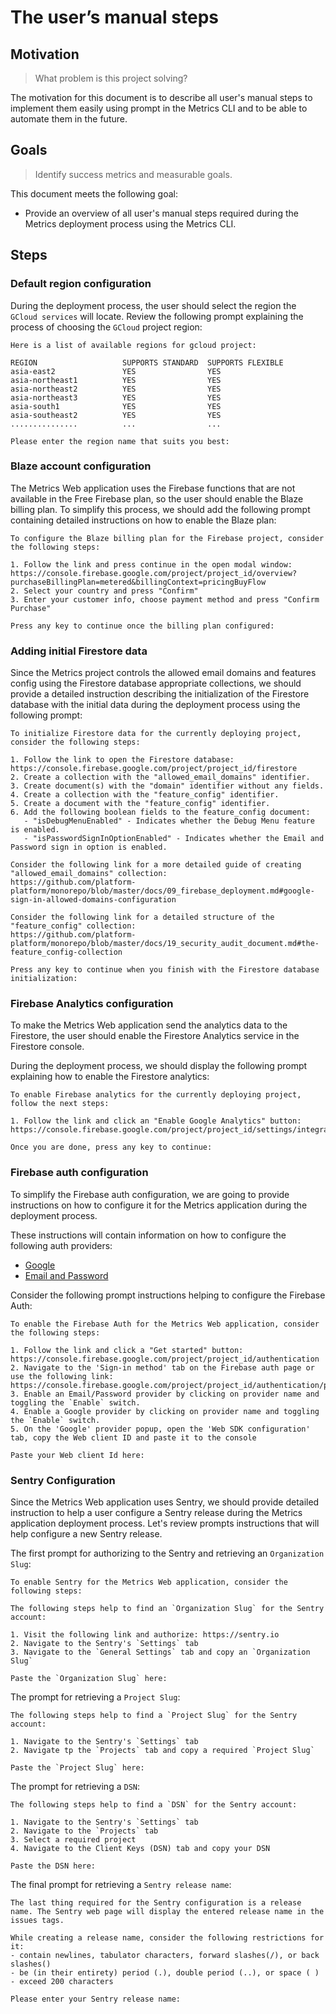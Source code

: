 # The user’s manual steps

## Motivation
> What problem is this project solving?

The motivation for this document is to describe all user's manual steps to implement them easily using prompt in the Metrics CLI and to be able to automate them in the future.

## Goals
> Identify success metrics and measurable goals.

This document meets the following goal:
 - Provide an overview of all user's manual steps required during the Metrics deployment process using the Metrics CLI.

## Steps

### Default region configuration

During the deployment process, the user should select the region the `GCloud services` will locate. Review the following prompt explaining the process of choosing the `GCloud` project region:

```text
Here is a list of available regions for gcloud project:

REGION                   SUPPORTS STANDARD  SUPPORTS FLEXIBLE
asia-east2               YES                YES
asia-northeast1          YES                YES
asia-northeast2          YES                YES
asia-northeast3          YES                YES
asia-south1              YES                YES
asia-southeast2          YES                YES
...............          ...                ...

Please enter the region name that suits you best:
```

### Blaze account configuration

The Metrics Web application uses the Firebase functions that are not available in the Free Firebase plan, so the user should enable the Blaze billing plan. 
To simplify this process, we should add the following prompt containing detailed instructions on how to enable the Blaze plan: 

```text
To configure the Blaze billing plan for the Firebase project, consider the following steps:

1. Follow the link and press continue in the open modal window: https://console.firebase.google.com/project/project_id/overview?purchaseBillingPlan=metered&billingContext=pricingBuyFlow
2. Select your country and press "Confirm"
3. Enter your customer info, choose payment method and press "Confirm Purchase"

Press any key to continue once the billing plan configured: 
```

### Adding initial Firestore data

Since the Metrics project controls the allowed email domains and features config using the Firestore database appropriate collections, 
we should provide a detailed instruction describing the initialization of the Firestore database with the initial data during the deployment process using the following prompt:

```text
To initialize Firestore data for the currently deploying project, consider the following steps:

1. Follow the link to open the Firestore database: https://console.firebase.google.com/project/project_id/firestore
2. Create a collection with the "allowed_email_domains" identifier.
3. Create document(s) with the "domain" identifier without any fields.
4. Create a collection with the "feature_config" identifier.
5. Create a document with the "feature_config" identifier.
6. Add the following boolean fields to the feature_config document:
   - "isDebugMenuEnabled" - Indicates whether the Debug Menu feature is enabled.
   - "isPasswordSignInOptionEnabled" - Indicates whether the Email and Password sign in option is enabled.

Consider the following link for a more detailed guide of creating "allowed_email_domains" collection: 
https://github.com/platform-platform/monorepo/blob/master/docs/09_firebase_deployment.md#google-sign-in-allowed-domains-configuration

Consider the following link for a detailed structure of the "feature_config" collection:
https://github.com/platform-platform/monorepo/blob/master/docs/19_security_audit_document.md#the-feature_config-collection

Press any key to continue when you finish with the Firestore database initialization:
```

### Firebase Analytics configuration

To make the Metrics Web application send the analytics data to the Firestore, the user should enable the Firestore Analytics service in the Firestore console. 

During the deployment process, we should display the following prompt explaining how to enable the Firestore analytics:

```text
To enable Firebase analytics for the currently deploying project, follow the next steps:

1. Follow the link and click an "Enable Google Analytics" button: https://console.firebase.google.com/project/project_id/settings/integrations/analytics

Once you are done, press any key to continue:
```

### Firebase auth configuration

To simplify the Firebase auth configuration, we are going to provide instructions on how to configure it for the Metrics application during the deployment process. 

These instructions will contain information on how to configure the following auth providers: 
- [Google](https://github.com/platform-platform/monorepo/blob/master/docs/09_firebase_deployment.md#firebase-google-sign-in-configuration)
- [Email and Password](https://github.com/platform-platform/monorepo/blob/master/docs/09_firebase_deployment.md#firebase-email-and-password-sign-in-configuration)

Consider the following prompt instructions helping to configure the Firebase Auth:

```text
To enable the Firebase Auth for the Metrics Web application, consider the following steps:

1. Follow the link and click a "Get started" button: https://console.firebase.google.com/project/project_id/authentication
2. Navigate to the 'Sign-in method' tab on the Firebase auth page or use the following link: https://console.firebase.google.com/project/project_id/authentication/providers
3. Enable an Email/Password provider by clicking on provider name and toggling the `Enable` switch.
4. Enable a Google provider by clicking on provider name and toggling the `Enable` switch.
5. On the 'Google' provider popup, open the 'Web SDK configuration' tab, copy the Web client ID and paste it to the console

Paste your Web client Id here:
```

### Sentry Configuration

Since the Metrics Web application uses Sentry, we should provide detailed instruction to help a user configure a Sentry release during the Metrics application deployment process.
Let's review prompts instructions that will help configure a new Sentry release.

The first prompt for authorizing to the Sentry and retrieving an `Organization Slug`:
```text
To enable Sentry for the Metrics Web application, consider the following steps:

The following steps help to find an `Organization Slug` for the Sentry account:

1. Visit the following link and authorize: https://sentry.io
2. Navigate to the Sentry's `Settings` tab
3. Navigate to the `General Settings` tab and copy an `Organization Slug`

Paste the `Organization Slug` here:
```

The prompt for retrieving a `Project Slug`:
```text
The following steps help to find a `Project Slug` for the Sentry account:

1. Navigate to the Sentry's `Settings` tab
2. Navigate tp the `Projects` tab and copy a required `Project Slug`

Paste the `Project Slug` here:
```

The prompt for retrieving a `DSN`:
```text
The following steps help to find a `DSN` for the Sentry account:

1. Navigate to the Sentry's `Settings` tab
2. Navigate to the `Projects` tab
3. Select a required project 
4. Navigate to the Client Keys (DSN) tab and copy your DSN

Paste the DSN here:
```

The final prompt for retrieving a `Sentry release name`:
```text
The last thing required for the Sentry configuration is a release name. The Sentry web page will display the entered release name in the issues tags.

While creating a release name, consider the following restrictions for it:  
- contain newlines, tabulator characters, forward slashes(/), or back slashes()
- be (in their entirety) period (.), double period (..), or space ( )
- exceed 200 characters

Please enter your Sentry release name:
```

